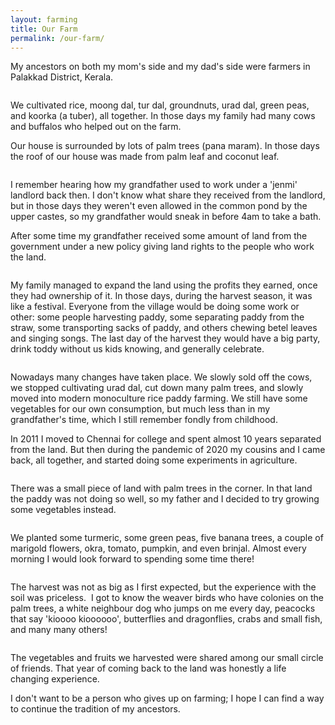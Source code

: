 ```yaml
---
layout: farming
title: Our Farm
permalink: /our-farm/
---
```


My ancestors on both my mom's side and my dad's side were farmers in Palakkad District, Kerala.


<center>
<a href="../images/farming/farming3.jpg"><img SRC="../images/farming/farming3.jpg" ALT=""></a>
</center>


We cultivated rice, moong dal, tur dal, groundnuts, urad dal, green peas, and koorka (a tuber), all together.  In those days my family had many cows and buffalos who helped out on the farm.

Our house is surrounded by lots of palm trees (pana maram). In those days the roof of our house was made from palm leaf and coconut leaf. 




<center>
<a href="../images/farming/farming5.jpg"><img SRC="../images/farming/farming5.jpg" ALT=""></a>
</center>




<center>
<a href="../images/farming/farming0.jpg"><img SRC="../images/farming/farming0.jpg" ALT=""></a>
</center>






I remember hearing how my grandfather used to work under a 'jenmi' landlord back then. I don't know what share they received from the landlord, but in those days they weren't even allowed in the common pond by the upper castes, so my grandfather would sneak in before 4am to take a bath. 




After some time my grandfather received some amount of land from the government under a new policy giving land rights to the people who work the land.




<center>
<a href="../images/farming/farming2.jpg"><img SRC="../images/farming/farming2.jpg" ALT=""></a>
</center>




<center>
<a href="../images/farming/farming4.jpg"><img SRC="../images/farming/farming4.jpg" ALT=""></a>
</center>




My family managed to expand the land using the profits they earned, once they had ownership of it. In those days, during the harvest season, it was like a festival.  Everyone from the village would be doing some work or other: some people harvesting paddy, some separating paddy from the straw, some transporting sacks of paddy, and others chewing betel leaves and singing songs. The last day of the harvest they would have a big party, drink toddy without us kids knowing, and generally celebrate.



<center>
<a href="../images/farming/farming6.jpg"><img SRC="../images/farming/farming6.jpg" ALT=""></a>
</center>


Nowadays many changes have taken place. We slowly sold off the cows, we stopped cultivating urad dal, cut down many palm trees, and slowly moved into modern monoculture rice paddy farming. We still have some vegetables for our own consumption, but much less than in my grandfather's time, which I still remember fondly from childhood.

In 2011 I moved to Chennai for college and spent almost 10 years separated from the land. But then during the pandemic of 2020 my cousins and I came back, all together, and started doing some experiments in agriculture.


<center>
<a href="../images/farming/farming7.jpg"><img SRC="../images/farming/farming7.jpg" ALT=""></a>
</center>


 There was a small piece of land with palm trees in the corner.  In that land the paddy was not doing so well, so my father and I decided to try growing some vegetables instead. 

<center>
<a href="../images/farming/farming8.jpg"><img SRC="../images/farming/farming8.jpg" ALT=""></a>
</center>



We planted some turmeric, some green peas,  five banana trees, a couple of marigold flowers, okra, tomato, pumpkin, and even brinjal. Almost every morning I would look forward to spending some time there!



<center>
<a href="../images/farming/farming9.jpg"><img SRC="../images/farming/farming9.jpg" ALT=""></a>
</center>


The harvest was not as big as I first expected, but the experience with the soil was priceless.  I got to know the weaver birds who have colonies on the palm trees, a white neighbour dog who jumps on me every day, peacocks that say 'kioooo kioooooo', butterflies and dragonflies, crabs and small fish, and many many others!

<center>
<a href="../images/farming/farming1.jpg"><img SRC="../images/farming/farming1.jpg" ALT=""></a>
</center>



The vegetables and fruits we harvested were shared among our small circle of friends. That year of coming back to the land was honestly a life changing experience.


I don't want to be a person who gives up on farming; I hope I can find a way to continue the tradition of my ancestors.



<center>
<a href="../images/farming/farming10.jpg"><img SRC="../images/farming/farming10.jpg" ALT=""></a>
</center>






